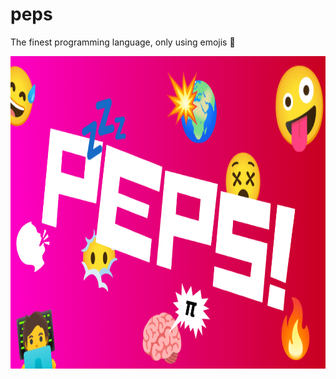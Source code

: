 # peps
The finest programming language, only using emojis 👀

<p float="left">
  <img src="ide/src/main/resources/com/github/yuyu/img/PEPS-logo.png" height="500px" />
</p>
